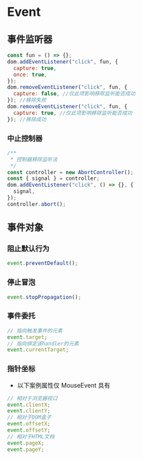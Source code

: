 # Event

## 事件监听器

```js
const fun = () => {};
dom.addEventListener("click", fun, {
  capture: true,
  once: true,
});
dom.removeEventListener("click", fun, {
  capture: false, //仅此项影响移除监听能否成功
}); //移除失败
dom.removeEventListener("click", fun, {
  capture: true, //仅此项影响移除监听能否成功
}); //移除成功
```

### 中止控制器

```js
/**
 * 控制器移除监听法
 */
const controller = new AbortController();
const { signal } = controller;
dom.addEventListener("click", () => {}, {
  signal,
});
controller.abort();
```

## 事件对象

### 阻止默认行为

```js
event.preventDefault();
```

### 停止冒泡

```js
event.stopPropagation();
```

### 事件委托

```js
// 指向触发事件的元素
event.target;
// 指向绑定该handler的元素
event.currentTarget;
```

### 指针坐标

- 以下案例属性仅 MouseEvent 具有

```js
// 相对于浏览器视口
event.clientX;
event.clientY;
// 相对于DOM盒子
event.offsetX;
event.offsetY;
// 相对于HTML文档
event.pageX;
event.pageY;
```
